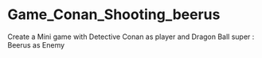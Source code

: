 # Game_Conan_Shooting_beerus
Create a Mini game with Detective Conan as player and Dragon Ball super : Beerus as Enemy
